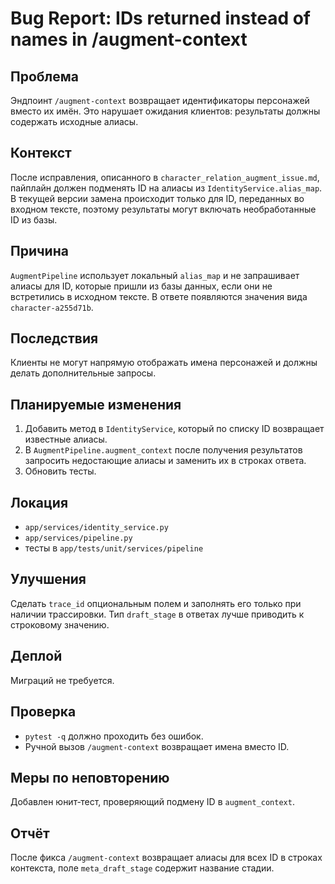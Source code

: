 # Bug Report: IDs returned instead of names in /augment-context

## Проблема
Эндпоинт `/augment-context` возвращает идентификаторы персонажей вместо их имён.
Это нарушает ожидания клиентов: результаты должны содержать исходные алиасы.

## Контекст
После исправления, описанного в `character_relation_augment_issue.md`,
пайплайн должен подменять ID на алиасы из `IdentityService.alias_map`.
В текущей версии замена происходит только для ID, переданных во входном
тексте, поэтому результаты могут включать необработанные ID из базы.

## Причина
`AugmentPipeline` использует локальный `alias_map` и не запрашивает алиасы
для ID, которые пришли из базы данных, если они не встретились в исходном
тексте. В ответе появляются значения вида `character-a255d71b`.

## Последствия
Клиенты не могут напрямую отображать имена персонажей и должны делать
дополнительные запросы.

## Планируемые изменения
1. Добавить метод в `IdentityService`, который по списку ID возвращает
   известные алиасы.
2. В `AugmentPipeline.augment_context` после получения результатов
   запросить недостающие алиасы и заменить их в строках ответа.
3. Обновить тесты.

## Локация
- `app/services/identity_service.py`
- `app/services/pipeline.py`
- тесты в `app/tests/unit/services/pipeline`

## Улучшения
Сделать `trace_id` опциональным полем и заполнять его только при наличии
трассировки. Тип `draft_stage` в ответах лучше приводить к строковому
значению.

## Деплой
Миграций не требуется.

## Проверка
- `pytest -q` должно проходить без ошибок.
- Ручной вызов `/augment-context` возвращает имена вместо ID.

## Меры по неповторению
Добавлен юнит‑тест, проверяющий подмену ID в `augment_context`.

## Отчёт
После фикса `/augment-context` возвращает алиасы для всех ID в строках
контекста, поле `meta_draft_stage` содержит название стадии.
